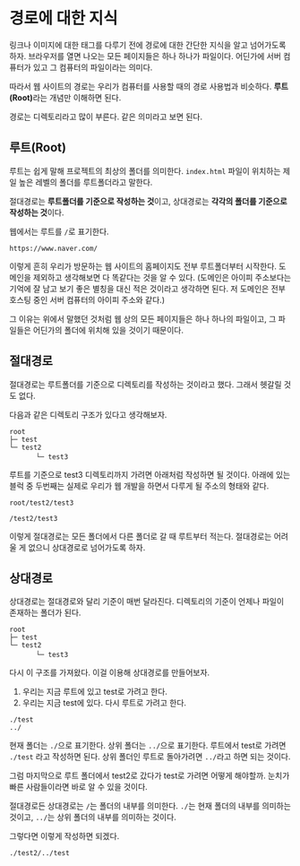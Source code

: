 # 경로에 대한 지식
링크나 이미지에 대한 태그를 다루기 전에 경로에 대한 간단한 지식을 알고 넘어가도록 하자. 브라우저를 열면 나오는 모든 페이지들은 하나 하나가 파일이다. 어딘가에 서버 컴퓨터가 있고 그 컴퓨터의 파일이라는 의미다.

따라서 웹 사이트의 경로는 우리가 컴퓨터를 사용할 때의 경로 사용법과 비슷하다. <strong>루트(Root)</strong>라는 개념만 이해하면 된다.

경로는 디렉토리라고 많이 부른다. 같은 의미라고 보면 된다.

## 루트(Root)
루트는 쉽게 말해 프로젝트의 최상의 폴더를 의미한다. `index.html` 파일이 위치하는 제일 높은 레벨의 폴더를 루트폴더라고 말한다.

절대경로는 **루트폴더를 기준으로 작성하는 것**이고, 상대경로는 **각각의 폴더를 기준으로 작성하는 것**이다.

웹에서는 루트를 `/`로 표기한다.

```text
https://www.naver.com/
```

이렇게 흔히 우리가 방문하는 웹 사이트의 홈페이지도 전부 루트폴더부터 시작한다. 도메인을 제외하고 생각해보면 다 똑같다는 것을 알 수 있다. (도메인은 아이피 주소보다는 기억에 잘 남고 보기 좋은 별칭을 대신 적은 것이라고 생각하면 된다. 저 도메인은 전부 호스팅 중인 서버 컴퓨터의 아이피 주소와 같다.)

그 이유는 위에서 말했던 것처럼 웹 상의 모든 페이지들은 하나 하나의 파일이고, 그 파일들은 어딘가의 폴더에 위치해 있을 것이기 때문이다.

## 절대경로
절대경로는 루트폴더를 기준으로 디렉토리를 작성하는 것이라고 했다. 그래서 헷갈릴 것도 없다.

다음과 같은 디렉토리 구조가 있다고 생각해보자.

```text
root
├─ test
└─ test2
　　　　└─ test3
```

루트를 기준으로 test3 디렉토리까지 가려면 아래처럼 작성하면 될 것이다. 아래에 있는 블럭 중 두번째는 실제로 우리가 웹 개발을 하면서 다루게 될 주소의 형태와 같다.

```text
root/test2/test3
```

```text
/test2/test3
```

이렇게 절대경로는 모든 폴더에서 다른 폴더로 갈 때 루트부터 적는다. 절대경로는 어려울 게 없으니 상대경로로 넘어가도록 하자.

## 상대경로
상대경로는 절대경로와 달리 기준이 매번 달라진다. 디렉토리의 기준이 언제나 파일이 존재하는 폴더가 된다.

```text
root
├─ test
└─ test2
　　　　└─ test3
```

다시 이 구조를 가져왔다. 이걸 이용해 상대경로를 만들어보자.

1. 우리는 지금 루트에 있고 test로 가려고 한다.
2. 우리는 지금 test에 있다. 다시 루트로 가려고 한다.

```text
./test
../
```

현재 폴더는 `./`으로 표기한다. 상위 폴더는 `../`으로 표기한다. 루트에서 test로 가려면 `./test` 라고 작성하면 된다. 상위 폴더인 루트로 돌아가려면 `../`라고 하면 되는 것이다.

그럼 마지막으로 루트 폴더에서 test2로 갔다가 test로 가려면 어떻게 해야할까. 눈치가 빠른 사람들이라면 바로 알 수 있을 것이다.

절대경로든 상대경로는 `/`는 폴더의 내부를 의미한다. `./`는 현재 폴더의 내부를 의미하는 것이고, `../`는 상위 폴더의 내부를 의미하는 것이다.

그렇다면 이렇게 작성하면 되겠다.

```text
./test2/../test
```